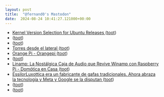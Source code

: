 ```yaml
---
layout: post
title:  "@fernand0's Mastodon"
date:  2024-08-24 10:41:27.121000+00:00
---
```

*  [Kernel Version Selection for Ubuntu Releases ](https://discourse.ubuntu.com/t/kernel-version-selection-for-ubuntu-releases/47007?u=d0o) ([toot](https://mastodon.social/@fernand0/113016575565394309))
*  [ ](https://nixnet.social/users/sl1200) ([toot](https://mastodon.social/@fernand0/113016558243285973))
*  [ ](https://fe.disroot.org/users/linuxzx80) ([toot](https://mastodon.social/@fernand0/113016553241685883))
*  [Torres desde el lateral ](https://www.flickr.com/photos/fernand0/53933193225) ([toot](https://mastodon.social/@fernand0/113016455092759742))
*  [Orange Pi - Orangepi ](http://www.orangepi.org/html/hardWare/computerAndMicrocontrollers/details/Orange-Pi-5-Max.htm) ([toot](https://mastodon.social/@fernand0/113016196230414301))
*  [ ](https://mastodon.social/@pjorge) ([toot](https://mastodon.social/@fernand0/113015987906248689))
*  [Linamp: La Nostálgica Caja de Audio que Revive Winamp con Raspberry Pi - Domótica en Casa ](https://domoticaencasa.es/linamp-la-nostalgica-caja-de-audio-que-revive-winamp-con-raspberry-pi) ([toot](https://mastodon.social/@fernand0/113015986200987227))
*  [EssilorLuxottica era un fabricante de gafas tradicionales. Ahora abraza la tecnología y Meta y Google se la disputan ](https://www.xataka.com/wearables/essilorluxottica-era-fabricante-gafas-tradicionales-ahora-abraza-tecnologia-meta-google-se-disputa) ([toot](https://mastodon.social/@fernand0/113015766979691124))
*  [ ](https://nixnet.social/users/sl1200) ([toot](https://mastodon.social/@fernand0/113015738281420954))
*  [ ](https://fe.disroot.org/users/linuxzx80) ([toot](https://mastodon.social/@fernand0/113015730949921583))
